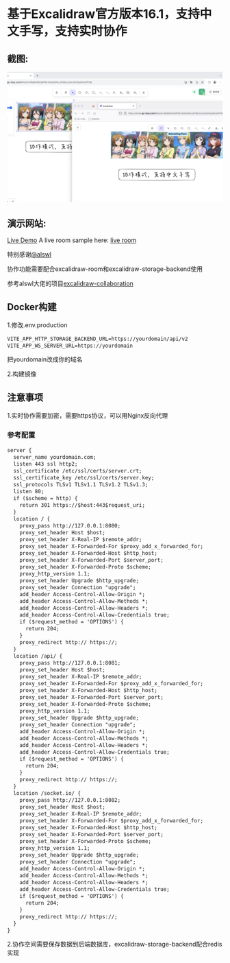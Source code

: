 # 基于Excalidraw官方版本16.1，支持中文手写，支持实时协作

## 截图:

![snapshot](./_assets/Snipaste.png)

## 演示网站:

[Live Demo](https://draw.gc-boy.com/)
A live room sample here: [live room](https://draw.gc-boy.com/#room=6e8d4d2a919c1e0dc84c,eFibbJzUwJSzGqo9nshPHQ)

特别感谢[@alswl](https://github.com/alswl)

协作功能需要配合excalidraw-room和excalidraw-storage-backend使用

参考alswl大佬的项目[excalidraw-collaboration](https://github.com/alswl/excalidraw-collaboration)

## Docker构建
1.修改.env.production
  ```
  VITE_APP_HTTP_STORAGE_BACKEND_URL=https://yourdomain/api/v2
  VITE_APP_WS_SERVER_URL=https://yourdomain
  ```
  把yourdomain改成你的域名

2.构建镜像

## 注意事项
1.实时协作需要加密，需要https协议，可以用Nginx反向代理
### 参考配置
```
server {
  server_name yourdomain.com;
  listen 443 ssl http2;
  ssl_certificate /etc/ssl/certs/server.crt;
  ssl_certificate_key /etc/ssl/certs/server.key;
  ssl_protocols TLSv1 TLSv1.1 TLSv1.2 TLSv1.3;
  listen 80;
  if ($scheme = http) {
    return 301 https://$host:443$request_uri;
  }
  location / {
    proxy_pass http://127.0.0.1:8080;
    proxy_set_header Host $host;
    proxy_set_header X-Real-IP $remote_addr;
    proxy_set_header X-Forwarded-For $proxy_add_x_forwarded_for;
    proxy_set_header X-Forwarded-Host $http_host;
    proxy_set_header X-Forwarded-Port $server_port;
    proxy_set_header X-Forwarded-Proto $scheme;
    proxy_http_version 1.1;
    proxy_set_header Upgrade $http_upgrade;
    proxy_set_header Connection "upgrade";
    add_header Access-Control-Allow-Origin *;
    add_header Access-Control-Allow-Methods *;
    add_header Access-Control-Allow-Headers *;
    add_header Access-Control-Allow-Credentials true;
    if ($request_method = 'OPTIONS') {
      return 204;
    }
    proxy_redirect http:// https://;
  }
  location /api/ {
    proxy_pass http://127.0.0.1:8081;
    proxy_set_header Host $host;
    proxy_set_header X-Real-IP $remote_addr;
    proxy_set_header X-Forwarded-For $proxy_add_x_forwarded_for;
    proxy_set_header X-Forwarded-Host $http_host;
    proxy_set_header X-Forwarded-Port $server_port;
    proxy_set_header X-Forwarded-Proto $scheme;
    proxy_http_version 1.1;
    proxy_set_header Upgrade $http_upgrade;
    proxy_set_header Connection "upgrade";
    add_header Access-Control-Allow-Origin *;
    add_header Access-Control-Allow-Methods *;
    add_header Access-Control-Allow-Headers *;
    add_header Access-Control-Allow-Credentials true;
    if ($request_method = 'OPTIONS') {
      return 204;
    }
    proxy_redirect http:// https://;
  }
  location /socket.io/ {
    proxy_pass http://127.0.0.1:8082;
    proxy_set_header Host $host;
    proxy_set_header X-Real-IP $remote_addr;
    proxy_set_header X-Forwarded-For $proxy_add_x_forwarded_for;
    proxy_set_header X-Forwarded-Host $http_host;
    proxy_set_header X-Forwarded-Port $server_port;
    proxy_set_header X-Forwarded-Proto $scheme;
    proxy_http_version 1.1;
    proxy_set_header Upgrade $http_upgrade;
    proxy_set_header Connection "upgrade";
    add_header Access-Control-Allow-Origin *;
    add_header Access-Control-Allow-Methods *;
    add_header Access-Control-Allow-Headers *;
    add_header Access-Control-Allow-Credentials true;
    if ($request_method = 'OPTIONS') {
      return 204;
    }
    proxy_redirect http:// https://;
  }
}
```

2.协作空间需要保存数据到后端数据库，excalidraw-storage-backend配合redis实现
